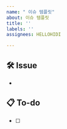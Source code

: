 ```yaml
---
name: " 이슈 템플릿"
about: 이슈 템플릿
title: ''
labels: ''
assignees: HELLOHIDI

---
```


## 🛠 Issue
- <!-- 이슈에 대해 간략하게 설명해주세요 -->

## 📋 To-do
- [ ] <!-- 이슈에 대해 간략하게 설명해주세요 -->
